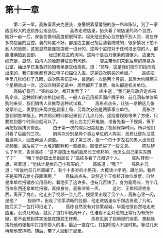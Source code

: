#	第十一章
　　第二天一早，高栋穿着夹克便装，身旁跟着穿警服的张一昂和陈队，到了一家店面较大的连锁办公用品店。
　　高栋走进店里，抬头看了眼店里的两个监控，刚好一前一后，安装位置和高度都很科学。起先他还担心监控拍不到人脸，现在许多商店里的监控，装的角度不好，都是店主自己胡乱装着防贼的，很多情况下拍不到人的脸部。这里显然是连锁店统一设计的，这两个监控对于任何进出店的人，都能准确拍到面部。
　　经过和店主的询问，这两个是百万像素的摄像头，店里光线充足，显然，拍清人的脸部特征没有问题。
　　店主带他们来到后屋的简易办公室，抽出早已准备好的销售单据交给高栋，道：“领导，这是我们按你们指示找出来的，我们销售都有通过电子扫描仪入库，这是四次购买的单据。”
　　高栋把手里几张纸扫了几眼，四次购买记录中，最远的一次是两个月前，其后大约隔两三个星期卖出一次，这四次购买记录中，居然都开了发票，抬头都是机关单位。
　　高栋好奇问：“买的四次，都开发票了？”
　　店主道：“我们是县政府定点采购企业，这种颜料的价格比较高，一般人自己用都买国产牌子的，前几回有单位采购的来买，我们销售人员推荐这种试试看。”
　　高栋点点头，让张一昂把这几张发票带走，发票抬头两次是县国土局，另两次分别是两家事业单位。
　　高栋注意到销售单据上，四次购买时间都记录到了几点几分，这给查视频带来了方便，只要拉到那个时间点就可以了。
　　他让店主打开电脑，准备先看一下视频，等下再把视频拷贝带走。
　　由于第一次的购买日期超出了视频保存时间，所以他们只看了后面的三次。
　　前两次分别是两个事业单位的人购买，高栋让陈队注意着这两人，回去再派人调查。
　　到了第三次，是一个四十岁左右的男人出现在视频里，最后买了一大堆的颜料和一些纸张，顺便还买了一些文具。
　　陈队辨认了半天，告诉高栋：“这不是国土局的副局长王修邦嘛，他怎么自己来买东西了？”
　　“哦？他是国土局副局长？”高栋多看了几眼这个人。
　　陈队转而一想，笑着道：“他估计是给自己小孩买的。”
　　高栋道：“哦？”
　　陈队补充道：“听说他前几年离婚了，有个十多岁的小男孩，大概读小学吧，跟他的。看样子是买回去给小孩画画用。”
　　高栋点点头，显然这个王修邦开单位发票，自然是拿单位报销办公用品的，看他买了这许多，也有几百块了。身为副局长，为个几百块东西还拿单位报销，真掉身价，高栋冷笑一声。
　　这时，王修邦买完东西，离开了商店，他走出了视频一会儿后，视频里出现了另个人，高栋心里一闪，是他？
　　视频中，出现了徐策清晰的脸部，他走进店里似乎跟店员说了几句，随后买了一包打印纸走了。
　　高栋自然没有对徐策起疑，毕竟他很自然地走进店里，没说几句话，就买了包打印纸离开了。任谁也不会对他的正常行为有所怀疑，更不会想到其实他是在跟踪王修邦。
　　高栋见到了视频里的徐策，想起徐策托他和张相平打招呼捞人的事，最近一直在忙，打招呼捞人不是时机，等过几天再帮他安排吧。随后，带了人回到了局里。
